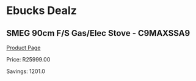 
# Ebucks Dealz
## SMEG 90cm F/S Gas/Elec Stove - C9MAXSSA9
[Product Page](https://www.ebucks.com/web/shop/productSelected.do?prodId=894819863&catId=1196429345)

Price: R25999.00

Savings: 1201.0


	